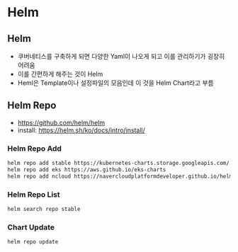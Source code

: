 # Helm

## Helm

- 쿠버네티스를 구축하게 되면 다양한 Yaml이 나오게 되고 이를 관리하기가 굉장히 어려움
- 이를 간편하게 해주는 것이 Helm
- Heml은 Template이나 설정파일의 모음인데 이 것을 Helm Chart라고 부름

## Helm Repo

- https://github.com/helm/helm
- install: https://helm.sh/ko/docs/intro/install/

### Helm Repo Add

```bash
helm repo add stable https://kubernetes-charts.storage.googleapis.com/
helm repo add eks https://aws.github.io/eks-charts
helm repo add ncloud https://navercloudplatformdeveloper.github.io/helm-charts
```

### Helm Repo List

```bash
helm search repo stable
```

### Chart Update

```bash
helm repo update
```

